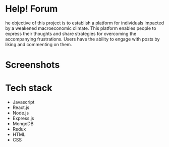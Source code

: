 # Help! Forum

he objective of this project is to establish a platform for individuals impacted by a weakened macroeconomic climate.
This platform enables people to express their thoughts and share strategies for overcoming the accompanying frustrations. Users have the ability to engage with posts by liking and commenting on them. <br>

# Screenshots

# Tech stack

- Javascript
- React.js
- Node.js
- Express.js
- MongoDB
- Redux
- HTML
- CSS
